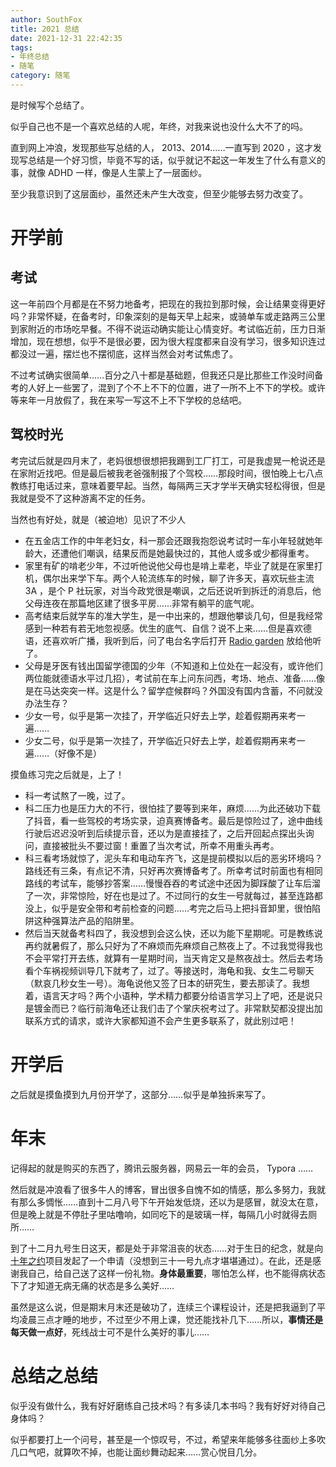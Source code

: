 ```yaml
---
author: SouthFox
title: 2021 总结
date: 2021-12-31 22:42:35
tags:
- 年终总结
- 随笔
category: 随笔
---
```


是时候写个总结了。

<!-- more -->

似乎自己也不是一个喜欢总结的人呢，年终，对我来说也没什么大不了的吗。

直到网上冲浪，发现那些写总结的人， 2013、2014……一直写到 2020 ，这才发现写总结是一个好习惯，毕竟不写的话，似乎就记不起这一年发生了什么有意义的事，就像 ADHD 一样，像是人生蒙上了一层面纱。

至少我意识到了这层面纱，虽然还未产生大改变，但至少能够去努力改变了。



# 开学前

## 考试

这一年前四个月都是在不努力地备考，把现在的我拉到那时候，会让结果变得更好吗？非常怀疑，在备考时，印象深刻的是每天早上起来，或骑单车或走路两三公里到家附近的市场吃早餐。不得不说运动确实能让心情变好。考试临近前，压力日渐增加，现在想想，似乎不是很必要，因为很大程度都来自没有学习，很多知识连过都没过一遍，摆烂也不摆彻底，这样当然会对考试焦虑了。

不过考试确实很简单……百分之八十都是基础题，但我还只是比那些工作没时间备考的人好上一些罢了，混到了个不上不下的位置，进了一所不上不下的学校。或许等来年一月放假了，我在来写一写这不上不下学校的总结吧。



## 驾校时光

考完试后就是四月末了，老妈很想很想把我踢到工厂打工，可是我虚晃一枪说还是在家附近找吧。但是最后被我老爸强制报了个驾校……那段时间，很怕晚上七八点教练打电话过来，意味着要早起。当然，每隔两三天才学半天确实轻松得很，但是我就是受不了这种游离不定的任务。

当然也有好处，就是（被迫地）见识了不少人



-  在五金店工作的中年老妇女，科一那会还跟我抱怨说考试时一车小年轻就她年龄大，还遭他们嘲讽，结果反而是她最快过的，其他人或多或少都得重考。
- 家里有矿的啃老少年，不过听他说他父母也是啃上辈老，毕业了就是在家里打机，偶尔出来学下车。两个人轮流练车的时候，聊了许多天，喜欢玩些主流 3A ，是个 P 社玩家，对当今政党很是嘲讽，之后还说听到拆迁的消息后，他父母连夜在那篇地区建了很多平房……非常有躺平的底气呢。
- 高考结束后就学车的准大学生，是一中出来的，想跟他攀谈几句，但是我经常感到一种若有若无地忽视感。优生的底气、自信？说不上来……但是喜欢德语，还喜欢听广播，我听到后，问了电台名字后打开 [Radio garden](radio.garden) 放给他听了。
- 父母是牙医有钱出国留学德国的少年（不知道和上位处在一起没有，或许他们两位能就德语水平过几招），考试前在车上问东问西，考场、地点、准备……像是在马达突突一样。这是什么？留学症候群吗？外国没有国内含蓄，不问就没办法生存？
- 少女一号，似乎是第一次挂了，开学临近只好去上学，趁着假期再来考一遍……
- 少女二号，似乎是第一次挂了，开学临近只好去上学，趁着假期再来考一遍……（好像不是）



摸鱼练习完之后就是，上了！

- 科一考试熬了一晚，过了。
- 科二压力也是压力大的不行，很怕挂了要等到来年，麻烦……为此还破功下载了抖音，看一些驾校的考场实录，迫真赛博备考。最后是惊险过了，途中曲线行驶后迟迟没听到后续提示音，还以为是直接挂了，之后开回起点探出头询问，直接被批头不要过窗！重置了当次考试，所幸不用重头再考。
- 科三看考场就惊了，泥头车和电动车齐飞，这是提前模拟以后的恶劣环境吗？路线还有三条，有点记不清，只好再次赛博备考了。所幸考试时前面也有相同路线的考试车，能够抄答案……慢慢吞吞的考试途中还因为脚踩酸了让车后溜了一次，非常惊险，好在也是过了。不过同行的女生一号就每过，甚至连路都没上，似乎是安全带和考前检查的问题……考完之后马上把抖音卸里，很怕陷阱这种强算法产品的陷阱里。
- 然后当天就备考科四了，我没想到会这么快，还以为能下星期呢。可是教练说再约就暑假了，那么只好为了不麻烦而先麻烦自己熬夜上了。不过我觉得我也不会平常打开去练，就算有一星期时间，当天肯定又是熬夜战士。然后去考场看个车祸视频训导几下就考了，过了。等接送时，海龟和我、女生二号聊天（默哀几秒女生一号）。海龟说他又签了日本的研究生，要去那读了。我想着，语言天才吗？两个小语种，学术精力都要分给语言学习上了吧，还是说只是镀金而已？临行前海龟还让我们击了个掌庆祝考过了。非常默契都没提出加联系方式的请求，或许大家都知道不会产生更多联系了，就此别过吧！



# 开学后

之后就是摸鱼摸到九月份开学了，这部分……似乎是单独拆来写了。



# 年末

记得起的就是购买的东西了，腾讯云服务器，网易云一年的会员， Typora ……

然后就是冲浪看了很多牛人的博客，冒出很多自愧不如的情感，那么多努力，我就有那么多惆怅……直到十二月八号下午开始发低烧，还以为是感冒，就没太在意，但是晚上就是不停肚子里咕噜响，如同吃下的是玻璃一样，每隔几小时就得去厕所……

到了十二月九号生日这天，都是处于非常沮丧的状态……对于生日的纪念，就是向[十年之约](https://www.foreverblog.cn/)项目发起了一个申请（没想到三十一号九点才堪堪通过）。在此，还是感谢我自己，给自己送了这样一份礼物。**身体最重要**，哪怕怎么样，也不能得病状态下了才知道无病无痛的状态是多么美好……

虽然是这么说，但是期末月末还是破功了，连续三个课程设计，还是把我逼到了平均凌晨三点才睡的地步，不过至少不用上课，觉还能找补几下……所以，**事情还是每天做一点好**，死线战士可不是什么美好的事儿……



# 总结之总结

似乎没有做什么，我有好好磨练自己技术吗？有多读几本书吗？我有好好对待自己身体吗？

似乎都要打上一个问号，甚至是一个惊叹号，不过，希望来年能够多往面纱上多吹几口气吧，就算吹不掉，也能让面纱舞动起来……赏心悦目几分。
